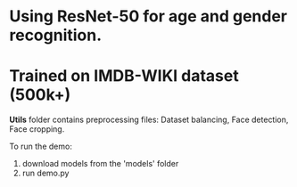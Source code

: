 # Using ResNet-50 for age and gender recognition.
# Trained on IMDB-WIKI dataset (500k+)

**Utils** folder contains preprocessing files: Dataset balancing, Face detection, Face cropping.

To run the demo:

1. download models from the 'models' folder
2. run demo.py
